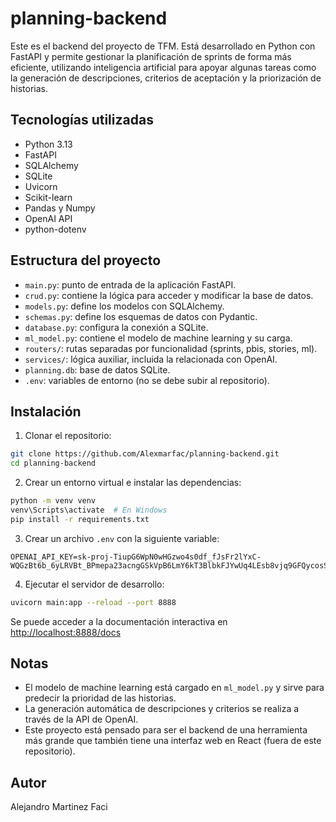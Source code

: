 # planning-backend

Este es el backend del proyecto de TFM. Está desarrollado en Python con FastAPI y permite gestionar la planificación de sprints de forma más eficiente, utilizando inteligencia artificial para apoyar algunas tareas como la generación de descripciones, criterios de aceptación y la priorización de historias.

## Tecnologías utilizadas

- Python 3.13
- FastAPI
- SQLAlchemy
- SQLite
- Uvicorn
- Scikit-learn
- Pandas y Numpy
- OpenAI API
- python-dotenv

## Estructura del proyecto

- `main.py`: punto de entrada de la aplicación FastAPI.
- `crud.py`: contiene la lógica para acceder y modificar la base de datos.
- `models.py`: define los modelos con SQLAlchemy.
- `schemas.py`: define los esquemas de datos con Pydantic.
- `database.py`: configura la conexión a SQLite.
- `ml_model.py`: contiene el modelo de machine learning y su carga.
- `routers/`: rutas separadas por funcionalidad (sprints, pbis, stories, ml).
- `services/`: lógica auxiliar, incluida la relacionada con OpenAI.
- `planning.db`: base de datos SQLite.
- `.env`: variables de entorno (no se debe subir al repositorio).

## Instalación

1. Clonar el repositorio:

```bash
git clone https://github.com/Alexmarfac/planning-backend.git
cd planning-backend
```

2. Crear un entorno virtual e instalar las dependencias:

```bash
python -m venv venv
venv\Scripts\activate  # En Windows
pip install -r requirements.txt
```

3. Crear un archivo `.env` con la siguiente variable:

```
OPENAI_API_KEY=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
```

4. Ejecutar el servidor de desarrollo:

```bash
uvicorn main:app --reload --port 8888
```

Se puede acceder a la documentación interactiva en [http://localhost:8888/docs](http://localhost:8888/docs)

## Notas

- El modelo de machine learning está cargado en `ml_model.py` y sirve para predecir la prioridad de las historias.
- La generación automática de descripciones y criterios se realiza a través de la API de OpenAI.
- Este proyecto está pensado para ser el backend de una herramienta más grande que también tiene una interfaz web en React (fuera de este repositorio).

## Autor

Alejandro Martinez Faci
